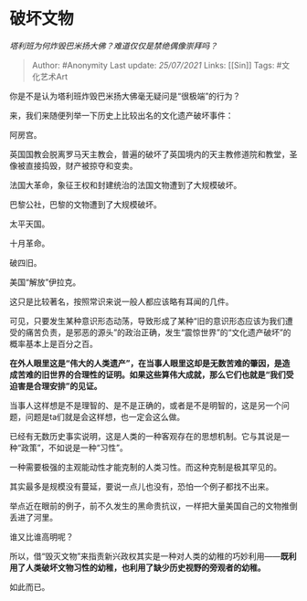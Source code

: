 # 破坏文物
*塔利班为何炸毁巴米扬大佛？难道仅仅是禁绝偶像崇拜吗？*


> Author: #Anonymity 
Last update: *25/07/2021* 
Links: [[Sin]]
Tags: #文化艺术Art 

你是不是认为塔利班炸毁巴米扬大佛毫无疑问是“很极端”的行为？

来，我们来随便列举一下历史上比较出名的文化遗产破坏事件：

阿房宫。

英国国教会脱离罗马天主教会，普遍的破坏了英国境内的天主教修道院和教堂，圣像被直接捣毁，财产被掠夺和变卖。

法国大革命，象征王权和封建统治的法国文物遭到了大规模破坏。

巴黎公社，巴黎的文物遭到了大规模破坏。

太平天国。

十月革命。

破四旧。

美国“解放”伊拉克。

这只是比较著名，按照常识来说一般人都应该略有耳闻的几件。

可见，只要发生某种意识形态动荡，导致形成了某种“旧的意识形态应该为我们遭受的痛苦负责，是邪恶的源头”的政治正确，发生“震惊世界”的“文化遗产破坏”的概率基本上是百分之百。

**在外人眼里这是“伟大的人类遗产”，在当事人眼里这却是无数苦难的肇因，是造成苦难的旧世界的合理性的证明。如果这些算伟大成就，那么它们也就是“我们受迫害是合理安排”的见证。**

当事人这样想是不是理智的、是不是正确的，或者是不是明智的，这是另一个问题，问题是ta们就是会这样想，也一定会这么做。

已经有无数历史事实说明，这是人类的一种客观存在的思想机制。它与其说是一种“政策”，不如说是一种“习性”。

一种需要极强的主观能动性才能克制的人类习性。而这种克制是极其罕见的。

其实最多是规模没有蔓延，要说一点儿也没有，恐怕一个例子都找不出来。

举点近在眼前的例子，前不久发生的黑命贵抗议，一样把大量美国自己的文物推倒丢进了河里。

谁又比谁高明呢？

  

所以，借“毁灭文物”来指责新兴政权其实是一种对人类的幼稚的巧妙利用——**既利用了人类破坏文物习性的幼稚，也利用了缺少历史视野的旁观者的幼稚。**

如此而已。